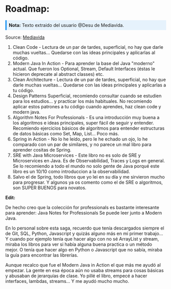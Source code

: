 # Roadmap:

<div style="border-left: 4px solid #2196F3; padding: 0.5em; background-color: rgba(33,150,243,0.1); color: inherit;">
<strong>Nota:</strong> Texto extraido del usuario @Desu de Mediavida.
</div>

Source: [Mediavida](https://www.mediavida.com/foro/dev/plataforma-desarrolladoresprogramadores-junior-686242/218#6528)

1. Clean Code - Lectura de un par de tardes, superficial, no hay que darle muchas vueltas... Quedarse con las ideas principales y aplicarlas al código.
2. Modern Java In Action - Para aprender la base del Java "moderno" actual. Que fueron los Optional, Stream, Default Interfaces (éstas le hicieron deprecate al abstract classes) etc.
3. Clean Architecture - Lectura de un par de tardes, superficial, no hay que darle muchas vueltas... Quedarse con las ideas principales y aplicarlas a tu código.
4. Design Patterns Superficial, recomiendo consultar cuando se estudien para los estudios... y practicar los más habituales. No recomiendo aplicar estos patrones a tu código cuando aprendes, haz clean code y modern java.
5. Algorithm Notes For Professionals - Es una introducción muy buena a los algoritmos e ideas principales, super fácil de seguir y entender. Recomiendo ejercicios básicos de algoritmos para entender estructuras de datos básicas como Set, Map, List... Poco más.
6. Spring in Action - No lo he leído, pero le he echado un ojo, lo he comparado con un par de similares, y no parece un mal libro para aprender cositas de Spring.
7. SRE with Java Microservices - Este libro no es solo de SRE y Microservices en Java. Es de Observabilidad, Traces y Logs en general. Se lo recomiendo a todo el mundo no solo gente de Java porqué este libro es un 10/10 como introduccion a la observabilidad.
8. Salvo el de Spring, todo libros que yo lei en su día y me sirvieron mucho para progresar. Y algunos ya os comento como el de SRE o algoritmos, son SUPER BUENOS para novatos.

**Edit:** 

De hecho creo que la colección for professionals es bastante interesante para aprender: Java Notes for Professionals Se puede leer junto a Modern Java.

En lo personal sobre esta saga, recuerdo que tenía descargados siempre el de Git, SQL, Python, Javascript y quizás alguno más en mi primer trabajo... Y cuando por ejemplo tenía que hacer algo con no sé ArrayList<T> y stream, miraba los libros para ver si había alguna buena practica o un método mejor. O tenía que hacer algo en Python o Javascript que no sabía, miraba la guía para encontrar las librerías.

Aunque recalco que fue el Modern Java in Action el que más me ayudó al empezar. La gente en esa época aún no usaba streams para cosas básicas y abusaban de jerarquías de clase. Yo pillé el libro, empecé a hacer interfaces, lambdas, streams... Y me ayudó mucho mucho.